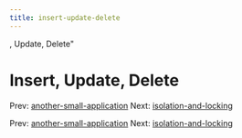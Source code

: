 ```yaml
---
title: insert-update-delete
---
```


, Update, Delete"

# Insert, Update, Delete

Prev:
[another-small-application](another-small-application.md)
Next:
[isolation-and-locking](isolation-and-locking.md)

Prev:
[another-small-application](another-small-application.md)
Next:
[isolation-and-locking](isolation-and-locking.md)
